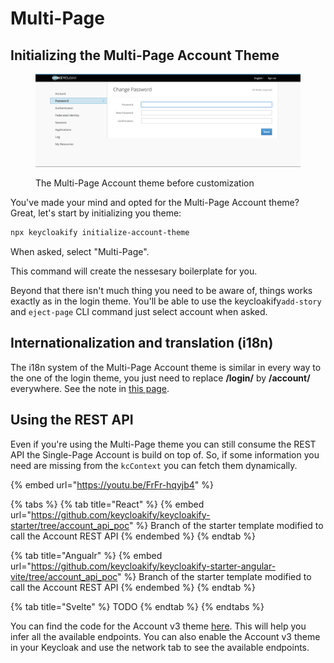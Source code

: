 # Multi-Page

## Initializing the Multi-Page Account Theme

<figure><img src="../../.gitbook/assets/image (45).png" alt=""><figcaption><p>The Multi-Page Account theme before customization</p></figcaption></figure>

You've made your mind and opted for the Multi-Page Account theme?  \
Great, let's start by initializing you theme: &#x20;

```bash
npx keycloakify initialize-account-theme
```

When asked, select "Multi-Page". &#x20;

This command will create the nessesary boilerplate for you. &#x20;

Beyond that there isn't much thing you need to be aware of, things works exactly as in the login theme. You'll be able to use the  keycloakify`add-story` and `eject-page` CLI command just select account when asked.

## Internationalization and translation (i18n)

The i18n system of the Multi-Page Account theme is similar in every way to the one of the login theme, you just need to replace **/login/** by **/account/** everywhere. See the note in [this page](broken-reference).

## Using the REST API

Even if you're using the Multi-Page theme you can still consume the REST API the Single-Page Account is build on top of. So, if some information you need are missing from the `kcContext` you can fetch them dynamically.

{% embed url="https://youtu.be/FrFr-hqyjb4" %}

{% tabs %}
{% tab title="React" %}
{% embed url="https://github.com/keycloakify/keycloakify-starter/tree/account_api_poc" %}
Branch of the starter template modified to call the Account REST API
{% endembed %}
{% endtab %}

{% tab title="Angualr" %}
{% embed url="https://github.com/keycloakify/keycloakify-starter-angular-vite/tree/account_api_poc" %}
Branch of the starter template modified to call the Account REST API
{% endembed %}
{% endtab %}

{% tab title="Svelte" %}
TODO
{% endtab %}
{% endtabs %}



You can find the code for the Account v3 theme [here](https://github.com/keycloak/keycloak/tree/main/js/apps/account-ui/src/api). This will help you infer all the available endpoints. You can also enable the Account v3 theme in your Keycloak and use the network tab to see the available endpoints.
